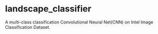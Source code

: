 # landscape_classifier
A multi-class classification Convolutional Neural Net(CNN) on Intel Image Classification Dataset.
